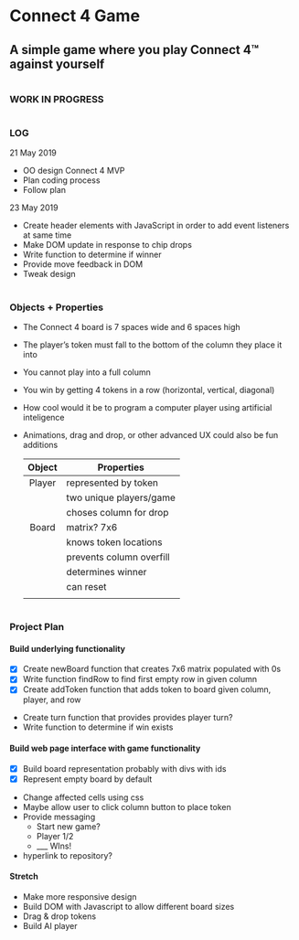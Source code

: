 # Connect 4 Game

## A simple game where you play Connect 4™ against yourself

#

### WORK IN PROGRESS

#

### LOG

21 May 2019

- OO design Connect 4 MVP
- Plan coding process
- Follow plan

23 May 2019

- Create header elements with JavaScript in order to add event listeners at same time
- Make DOM update in response to chip drops
- Write function to determine if winner
- Provide move feedback in DOM
- Tweak design

#

### Objects + Properties

- The Connect 4 board is 7 spaces wide and 6 spaces high
- The player’s token must fall to the bottom of the column they place it into
- You cannot play into a full column
- You win by getting 4 tokens in a row (horizontal, vertical, diagonal)
- How cool would it be to program a computer player using artificial inteligence
- Animations, drag and drop, or other advanced UX could also be fun additions

  | Object | Properties               |
  | :----: | ------------------------ |
  | Player | represented by token     |
  |        | two unique players/game  |
  |        | choses column for drop   |
  | Board  | matrix? 7x6              |
  |        | knows token locations    |
  |        | prevents column overfill |
  |        | determines winner        |
  |        | can reset                |
  |        |                          |

#

### Project Plan

#### Build underlying functionality

- [x] Create newBoard function that creates 7x6 matrix populated with 0s
- [x] Write function findRow to find first empty row in given column
- [x] Create addToken function that adds token to board given column, player, and row
- Create turn function that provides provides player turn?
- Write function to determine if win exists

#### Build web page interface with game functionality

- [x] Build board representation probably with divs with ids
- [x] Represent empty board by default
- Change affected cells using css
- Maybe allow user to click column button to place token
- Provide messaging
  - Start new game?
  - Player 1/2
  - \_\_\_ WIns!
- hyperlink to repository?

#### Stretch

- Make more responsive design
- Build DOM with Javascript to allow different board sizes
- Drag & drop tokens
- Build AI player
